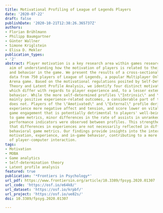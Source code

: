 ```yaml
---
title: Motivational Profiling of League of Legends Players
date: '2020-07-22'
draft: false
publishDate: '2020-10-21T12:38:26.365737Z'
authors:
- Florian Brühlmann
- Philipp Baumgartner
- Günter Wallner
- Simone Kriglstein
- Elisa D. Mekler
publication_types:
- '2'
abstract: Player motivation is a key research area within games research, with the
  aim of understanding how the motivation of players is related to their experience
  and behavior in the game. We present the results of a cross-sectional study with
  data from 750 players of League of Legends, a popular Multiplayer Online Battle
  Arena game. Based on the motivational regulations posited by Self-Determination
  Theory and Latent Profile Analysis, we identify four distinct motivational profiles,
  which differ with regards to player experience and, to a lesser extent, in-game
  behavior. While the more self-determined profiles \"Intrinsic\" and \"Autonomous\" report
  mainly positive experience-related outcomes, a considerable part of the player base
  does not. Players of the \"Amotivated\" and \"External\" profile derive less enjoyment,
  experience more negative affect and tension, and score lower on vitality, indicating
  game engagement that is potentially detrimental to players' well-being. With regards
  to game metrics, minor differences in the rate of assists in unranked matches and
  performance indicators were observed between profiles. This strengthens the notion
  that differences in experiences are not necessarily reflected in differences in
  behavioral game metrics. Our findings provide insights into the interplay of player
  motivation, experience, and in-game behavior, contributing to a more nuanced understanding
  of player-computer interaction.
tags: 
- Motivation
- MOBA
- Game analytics
- Self-determination theory
- Latent profile analysis
featured: true
publication: '*Frontiers in Psychology*'
url_pdf: https://www.frontiersin.org/article/10.3389/fpsyg.2020.01307
url_code: 'https://osf.io/e64k8/'
url_dataset: 'https://osf.io/krpbf/'
url_project: 'https://osf.io/ue82s/'
doi: 10.3389/fpsyg.2020.01307

---
```


